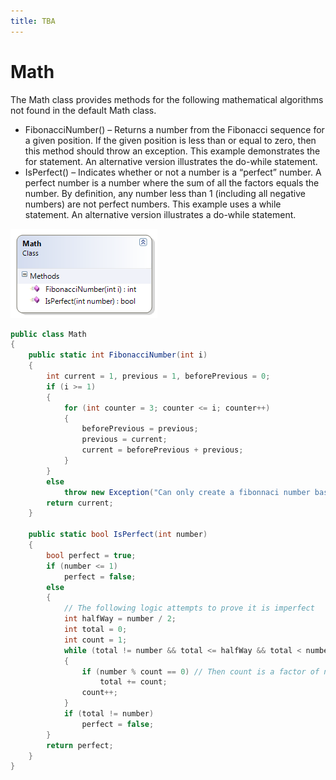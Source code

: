 ```yaml
---
title: TBA
---
```

# Math

The Math class provides methods for the following mathematical algorithms not found in the default Math class.

* FibonacciNumber() – Returns a number from the Fibonacci sequence for a given position. If the given position is less than or equal to zero, then this method should throw an exception. This example demonstrates the for statement. An alternative version illustrates the do-while statement.
* IsPerfect() – Indicates whether or not a number is a “perfect” number. A perfect number is a number where the sum of all the factors equals the number. By definition, any number less than 1 (including all negative numbers) are not perfect numbers. This example uses a while statement. An alternative version illustrates a do-while statement.

![](J-Math.png)

```csharp
public class Math
{
    public static int FibonacciNumber(int i)
    {
        int current = 1, previous = 1, beforePrevious = 0;
        if (i >= 1)
        {
            for (int counter = 3; counter <= i; counter++)
            {
                beforePrevious = previous;
                previous = current;
                current = beforePrevious + previous;
            }
        }
        else
            throw new Exception("Can only create a fibonnaci number based on a positive non-zero position");
        return current;
    }

    public static bool IsPerfect(int number)
    {
        bool perfect = true;
        if (number <= 1)
            perfect = false;
        else
        {
            // The following logic attempts to prove it is imperfect
            int halfWay = number / 2;
            int total = 0;
            int count = 1;
            while (total != number && total <= halfWay && total < number)
            {
                if (number % count == 0) // Then count is a factor of number
                    total += count;
                count++;
            }
            if (total != number)
                perfect = false;
        }
        return perfect;
    }
}
```
